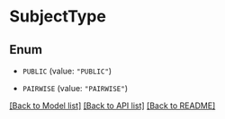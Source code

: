 # SubjectType

## Enum


* `PUBLIC` (value: `"PUBLIC"`)

* `PAIRWISE` (value: `"PAIRWISE"`)


[[Back to Model list]](../README.md#documentation-for-models) [[Back to API list]](../README.md#documentation-for-api-endpoints) [[Back to README]](../README.md)


